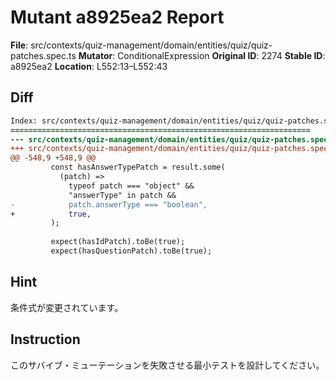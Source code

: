 # Mutant a8925ea2 Report

**File**: src/contexts/quiz-management/domain/entities/quiz/quiz-patches.spec.ts
**Mutator**: ConditionalExpression
**Original ID**: 2274
**Stable ID**: a8925ea2
**Location**: L552:13–L552:43

## Diff

```diff
Index: src/contexts/quiz-management/domain/entities/quiz/quiz-patches.spec.ts
===================================================================
--- src/contexts/quiz-management/domain/entities/quiz/quiz-patches.spec.ts	original
+++ src/contexts/quiz-management/domain/entities/quiz/quiz-patches.spec.ts	mutated #2274
@@ -548,9 +548,9 @@
         const hasAnswerTypePatch = result.some(
           (patch) =>
             typeof patch === "object" &&
             "answerType" in patch &&
-            patch.answerType === "boolean",
+            true,
         );
 
         expect(hasIdPatch).toBe(true);
         expect(hasQuestionPatch).toBe(true);
```

## Hint

条件式が変更されています。

## Instruction

このサバイブ・ミューテーションを失敗させる最小テストを設計してください。

